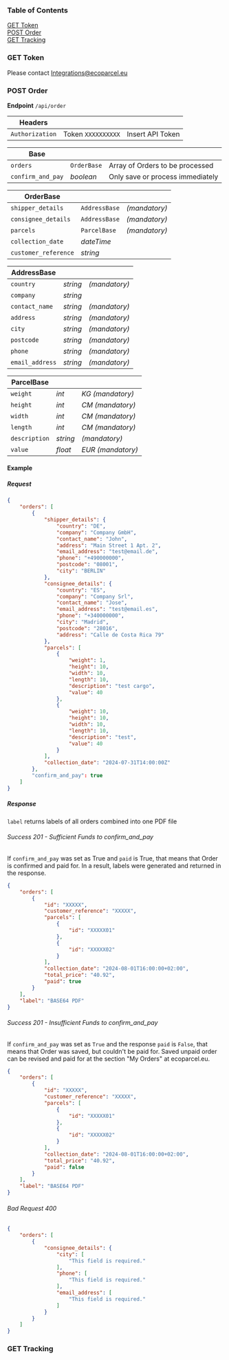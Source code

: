 ### Table of Contents  
[GET Token](#get-token)  
[POST Order](#post-order)  
[GET Tracking](#get-tracking)  

### GET Token
Please contact Integrations@ecoparcel.eu

### POST Order
**Endpoint** `/api/order`

|Headers|||
|-|-|-|
|`Authorization`| Token `XXXXXXXXXX` | Insert API Token |

|Base|||
|-|-|-|
|`orders`| `OrderBase` | Array of Orders to be processed |
|`confirm_and_pay`| *boolean* | Only save or process immediately |

|OrderBase|||
|-|-|-|
|`shipper_details`| `AddressBase` |  *(mandatory)* |
|`consignee_details`| `AddressBase` | *(mandatory)* |
|`parcels`| `ParcelBase` | *(mandatory)* |
|`collection_date`| *dateTime* 
|`customer_reference`| *string* | 


|AddressBase|||
|-|-|-|
|`country`| *string* | *(mandatory)* |
|`company`| *string* | |
|`contact_name`| *string* | *(mandatory)* |
|`address`| *string* | *(mandatory)* |
|`city`| *string* | *(mandatory)* |
|`postcode`| *string* | *(mandatory)* |
|`phone`| *string* | *(mandatory)* |
|`email_address`| *string* | *(mandatory)* |


|ParcelBase|||
|-|-|-|
|`weight`| *int* | *KG* *(mandatory)* |
|`height`| *int* | *CM* *(mandatory)* |
|`width`| *int* | *CM* *(mandatory)* |
|`length`| *int* | *CM* *(mandatory)* |
|`description`| *string* | *(mandatory)* |
|`value`| *float* | *EUR* *(mandatory)* |


#### Example
##### Request
```json
{
    "orders": [
        {
            "shipper_details": {
                "country": "DE",
                "company": "Company GmbH",
                "contact_name": "John",
                "address": "Main Street 1 Apt. 2",
                "email_address": "test@email.de",
                "phone": "+490000000",
                "postcode": "08001",
                "city": "BERLIN"
            },
            "consignee_details": {
                "country": "ES",
                "company": "Company Srl",
                "contact_name": "Jose",
                "email_address": "test@email.es",
                "phone": "+340000000",
                "city": "Madrid",
                "postcode": "28016",
                "address": "Calle de Costa Rica 79"
            },
            "parcels": [
                {
                    "weight": 1,
                    "height": 10,
                    "width": 10,
                    "length": 10,
                    "description": "test cargo",
                    "value": 40
                },
                {
                    "weight": 10,
                    "height": 10,
                    "width": 10,
                    "length": 10,
                    "description": "test",
                    "value": 40
                }
            ],
            "collection_date": "2024-07-31T14:00:00Z"
        },
        "confirm_and_pay": true
    ]
}
```

##### Response
`label` returns labels of all orders combined into one PDF file

###### Success 201 - Sufficient Funds to confirm_and_pay
If `confirm_and_pay` was set as True and `paid` is True, that means that Order is confirmed and paid for.
In a result, labels were generated and returned in the response.
```json
{
    "orders": [
        {
            "id": "XXXXX",
            "customer_reference": "XXXXX",
            "parcels": [
                {
                    "id": "XXXXX01"
                },
                {
                    "id": "XXXXX02"
                }
            ],
            "collection_date": "2024-08-01T16:00:00+02:00",
            "total_price": "40.92",
            "paid": true
        }
    ],
    "label": "BASE64 PDF"
}
```
###### Success 201 - Insufficient Funds to confirm_and_pay
If `confirm_and_pay` was set as `True` and the response `paid` is `False`, that means that Order was saved, but couldn't be paid for. 
Saved unpaid order can be revised and paid for at the section "My Orders" at ecoparcel.eu.
```json
{
    "orders": [
        {
            "id": "XXXXX",
            "customer_reference": "XXXXX",
            "parcels": [
                {
                    "id": "XXXXX01"
                },
                {
                    "id": "XXXXX02"
                }
            ],
            "collection_date": "2024-08-01T16:00:00+02:00",
            "total_price": "40.92",
            "paid": false
        }
    ],
    "label": "BASE64 PDF"
}
```

###### Bad Request 400
```json
{
    "orders": [
        {
            "consignee_details": {
                "city": [
                    "This field is required."
                ],
                "phone": [
                    "This field is required."
                ],
                "email_address": [
                    "This field is required."
                ]
            }
        }
    ]
}
```

### GET Tracking
